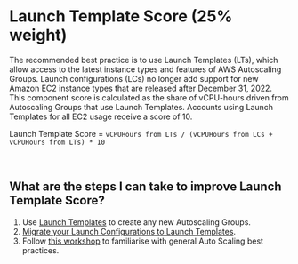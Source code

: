 # Launch Template Score (25% weight)

The recommended best practice is to use Launch Templates (LTs), which allow access to the latest instance types and features of AWS Autoscaling Groups. Launch configurations (LCs) no longer add support for new Amazon EC2 instance types that are released after December 31, 2022. This component score is calculated as the share of vCPU-hours driven from Autoscaling Groups that use Launch Templates. Accounts using Launch Templates for all EC2 usage receive a score of 10.

Launch Template Score = `vCPUHours from LTs / (vCPUHours from LCs + vCPUHours from LTs) * 10`

&nbsp;

## What are the steps I can take to improve Launch Template Score?
1. Use [Launch Templates](https://docs.aws.amazon.com/autoscaling/ec2/userguide/launch-templates.html) to create any new Autoscaling Groups.
2. [Migrate your Launch Configurations to Launch Templates](https://docs.aws.amazon.com/autoscaling/ec2/userguide/migrate-to-launch-templates.html).
3. Follow [this workshop](https://ec2spotworkshops.com/ec2-auto-scaling-with-multiple-instance-types-and-purchase-options.html) to familiarise with general Auto Scaling best practices.